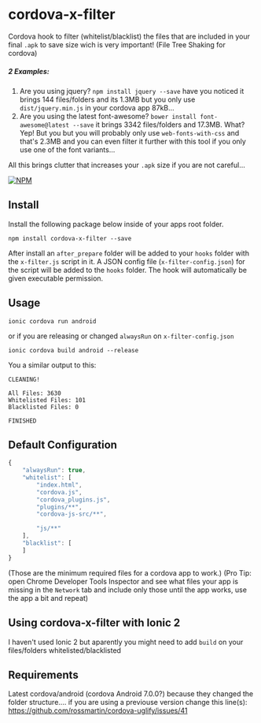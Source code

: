 # cordova-x-filter

Cordova hook to filter (whitelist/blacklist) the files that are included in your final `.apk` to save size wich is very important! (File Tree Shaking for cordova)

##### 2 Examples:
1. Are you using jquery? `npm install jquery --save` have you noticed it brings 144 files/folders and its 1.3MB but you only use `dist/jquery.min.js` in your cordova app 87kB...
2. Are you using the latest font-awesome? `bower install font-awesome@latest --save` it brings 3342 files/folders and 17.3MB. What? Yep! But you but you will probably only use `web-fonts-with-css` and that's 2.3MB and you can even filter it further with this tool if you only use one of the font variants...

All this brings clutter that increases your `.apk` size if you are not careful...

[![NPM](https://nodei.co/npm/cordova-x-filter.png?downloads=true&stars=true)](https://nodei.co/npm/cordova-x-filter/)

## Install
Install the following package below inside of your apps root folder.
```
npm install cordova-x-filter --save
```
After install an `after_prepare` folder will be added to your `hooks` folder with the `x-filter.js` script in it.  A JSON config file (`x-filter-config.json`) for the script will be added to the `hooks` folder.  The hook will automatically be given executable permission.

## Usage
```
ionic cordova run android
```
or if you are releasing or changed `alwaysRun` on `x-filter-config.json`
```
ionic cordova build android --release
```
You a similar output to this:
```
CLEANING!

All Files: 3630
Whitelisted Files: 101
Blacklisted Files: 0

FINISHED
```

## Default Configuration
```javascript
{
    "alwaysRun": true,
    "whitelist": [
		"index.html",
		"cordova.js",
		"cordova_plugins.js",
		"plugins/**",
		"cordova-js-src/**",

		"js/**"
    ],
    "blacklist": [
    ]
}
```
(Those are the minimum required files for a cordova app to work.)
(Pro Tip: open Chrome Developer Tools Inspector and see what files your app is missing in the `Network` tab and include only those until the app works, use the app a bit and repeat)

## Using cordova-x-filter with Ionic 2
I haven't used Ionic 2 but aparently you might need to add `build` on your files/folders whitelisted/blacklisted

## Requirements
Latest cordova/android (cordova Android 7.0.0?) because they changed the folder structure.... if you are using a previouse version change this line(s): https://github.com/rossmartin/cordova-uglify/issues/41
